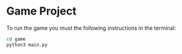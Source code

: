 # Game Project

To run the game you must the following instructions in the terminal:

```sh
cd game
python3 main.py
```
